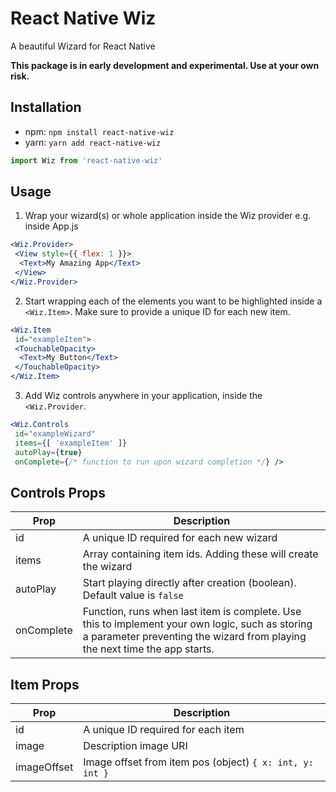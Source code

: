# React Native Wiz
A beautiful Wizard for React Native

__This package is in early development and experimental. Use at your own risk.__
 
Installation
--- 
* npm: `npm install react-native-wiz`
* yarn: `yarn add react-native-wiz`

```jsx
import Wiz from 'react-native-wiz'
```
 
Usage
---

1. Wrap your wizard(s) or whole application inside the Wiz provider e.g. inside App.js
```jsx
<Wiz.Provider>
 <View style={{ flex: 1 }}>
  <Text>My Amazing App</Text>
 </View>
</Wiz.Provider>
```

2. Start wrapping each of the elements you want to be highlighted inside a `<Wiz.Item>`. Make sure to provide a unique ID for each new item.
```jsx
<Wiz.Item
 id="exampleItem">
 <TouchableOpacity>
  <Text>My Button</Text>
 </TouchableOpacity>
</Wiz.Item>
```

3. Add Wiz controls anywhere in your application, inside the `<Wiz.Provider`.
```jsx
<Wiz.Controls
 id="exampleWizard"
 items={[ 'exampleItem' ]}
 autoPlay={true}
 onComplete={/* function to run upon wizard completion */} />
```

Controls Props
---

| Prop          | Description |
| ------------- | ------------- |
| id            | A unique ID required for each new wizard |
| items         | Array containing item ids. Adding these will create the wizard |
| autoPlay      | Start playing directly after creation (boolean). Default value is `false` |
| onComplete    | Function, runs when last item is complete. Use this to implement your own logic, such as storing a parameter preventing the wizard from playing the next time the app starts. |

Item Props
---

| Prop          | Description   |
| ------------- | ------------- |
| id            | A unique ID required for each item |
| image         | Description image URI |
| imageOffset   | Image offset from item pos (object) `{ x: int, y: int }` |
